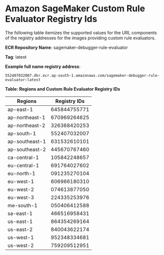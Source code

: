 # Amazon SageMaker Custom Rule Evaluator Registry Ids<a name="debuger-custom-rule-registry-ids"></a>

The following table itemizes the supported values for the URL components of the registry addresses for the images providing custom rule evaluators\.

**ECR Repository Name**: sagemaker\-debugger\-rule\-evaluator 

**Tag**: latest 

**Example full name registry address**: 

`552407032007.dkr.ecr.ap-south-1.amazonaws.com/sagemaker-debugger-rule-evaluator:latest`


**Table: Regions and Custom Rule Evaluator Registry IDs**  

| Regions | Registry IDs | 
| --- | --- | 
| ap\-east\-1 |  645844755771  | 
| ap\-northeast\-1 |  670969264625   | 
| ap\-northeast\-2 |  326368420253  | 
| ap\-south\-1 |  552407032007  | 
| ap\-southeast\-1 |  631532610101  | 
| ap\-southeast\-2 |  445670767460  | 
| ca\-central\-1 |  105842248657  | 
| eu\-central\-1 |  691764027602  | 
| eu\-north\-1 |  091235270104  | 
| eu\-west\-1 |  606966180310  | 
| eu\-west\-2 |  074613877050  | 
| eu\-west\-3 |  224335253976  | 
| me\-south\-1 |  050406412588  | 
| sa\-east\-1 |  466516958431  | 
| us\-east\-1 |  864354269164  | 
| us\-east\-2 |  840043622174  | 
| us\-west\-1 |  952348334681  | 
| us\-west\-2 |  759209512951  | 